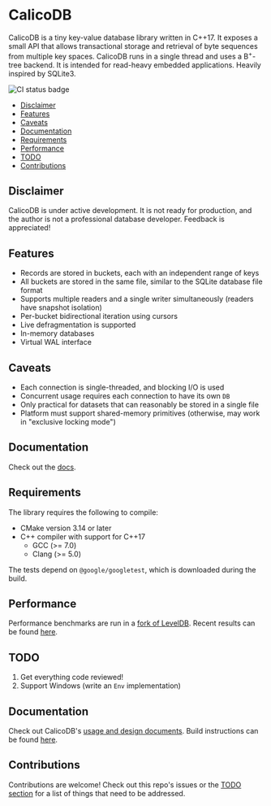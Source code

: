 # CalicoDB
CalicoDB is a tiny key-value database library written in C++17.
It exposes a small API that allows transactional storage and retrieval of byte sequences from multiple key spaces.
CalicoDB runs in a single thread and uses a B<sup>+</sup>-tree backend.
It is intended for read-heavy embedded applications.
Heavily inspired by SQLite3.

![CI status badge](https://github.com/andy-byers/CalicoDB/actions/workflows/test.yml/badge.svg)

+ [Disclaimer](#disclaimer)
+ [Features](#features)
+ [Caveats](#caveats)
+ [Documentation](#documentation)
+ [Requirements](#requirements)
+ [Performance](#performance)
+ [TODO](#todo)
+ [Contributions](#contributions)

## Disclaimer
CalicoDB is under active development.
It is not ready for production, and the author is not a professional database developer.
Feedback is appreciated!

## Features
+ Records are stored in buckets, each with an independent range of keys
+ All buckets are stored in the same file, similar to the SQLite database file format
+ Supports multiple readers and a single writer simultaneously (readers have snapshot isolation)
+ Per-bucket bidirectional iteration using cursors
+ Live defragmentation is supported
+ In-memory databases
+ Virtual WAL interface

## Caveats
+ Each connection is single-threaded, and blocking I/O is used
+ Concurrent usage requires each connection to have its own `DB`
+ Only practical for datasets that can reasonably be stored in a single file 
+ Platform must support shared-memory primitives (otherwise, may work in "exclusive locking mode")

## Documentation
Check out the [docs](doc/doc.md).

## Requirements
The library requires the following to compile:
+ CMake version 3.14 or later
+ C++ compiler with support for C++17
  + GCC (>= 7.0)
  + Clang (>= 5.0)

The tests depend on `@google/googletest`, which is downloaded during the build.

## Performance
Performance benchmarks are run in a [fork of LevelDB](https://github.com/andy-byers/leveldb/tree/db_bench_calicodb).
Recent results can be found [here](https://github.com/andy-byers/leveldb/blob/db_bench_calicodb/benchmarks/results.md).

## TODO
1. Get everything code reviewed!
2. Support Windows (write an `Env` implementation)

## Documentation
Check out CalicoDB's [usage and design documents](doc).
Build instructions can be found [here](doc/doc.md#build).

## Contributions
Contributions are welcome!
Check out this repo's issues or the [TODO section](#todo) for a list of things that need to be addressed.